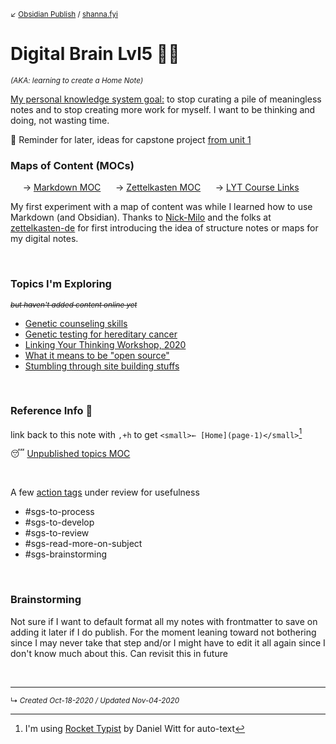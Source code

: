 <small>↙ [Obsidian Publish](index.md) / [shanna.fyi](https://shanna.fyi/)</small>

# Digital Brain Lvl5 👩🏻
*<small>(AKA: learning to create a Home Note)</small>*

<ins>My personal knowledge system goal:</ins> to stop curating a pile of meaningless notes and to stop creating more work for myself. I want to be thinking and doing, not wasting time.
<br>



📌 Reminder for later, ideas for capstone project [from unit 1](zk-sgs/light%20bucket/202010302046-lyt-unit-1-materials.md#%5Ecapstone-idea)
<br>

### Maps of Content (MOCs)

&nbsp;&nbsp;&nbsp;&nbsp; → [Markdown MOC](zk-public/-markdown.md) 
&nbsp;&nbsp;&nbsp;&nbsp; → [Zettelkasten MOC](zk-public/-zettelkasten.md)
&nbsp;&nbsp;&nbsp;&nbsp; → [LYT Course Links](zk-public/-lyt-workshop-map.md)

My first experiment with a map of content was while I learned how to use Markdown (and Obsidian). Thanks to [Nick-Milo](zk-public/-nick-milo.md) and the folks at [zettelkasten-de](zk-public/zettelkasten-de-website.md) for first introducing the idea of structure notes or maps for my digital notes.


<br>

### Topics I'm Exploring
<small>*~~but haven't added content online yet~~*</small>

- [Genetic counseling skills](zk-lyt-pks/mocs/genetic-counseling-skills.md) 
- [Genetic testing for hereditary cancer](zk-lyt-pks/mocs/genetic-testing-hereditary-cancer.md)
- [Linking Your Thinking Workshop, 2020](zk-lyt-pks/mocs/LYT-course-moc-2020.md)
- [What it means to be "open source"](zk-lyt-pks/mocs/open-source-mindset.md)
- [Stumbling through site building stuffs](shanna-fyi/personal-site-experiment-log)

<br>


### Reference Info 📌
link back to this note with `,+h` to get `<small>← [Home](page-1)</small>`[^1]

😴 [Unpublished topics MOC](zk-lyt-pks/mocs/private%20topics%20MOC.md)


<br>

A few [action tags](-Action%20Tags.md) under review for usefulness

- #sgs-to-process 
- #sgs-to-develop 
- #sgs-to-review 
- #sgs-read-more-on-subject 
- #sgs-brainstorming 


<br>

### Brainstorming
Not sure if I want to default format all my notes with frontmatter to save on adding it later if I do publish. For the moment leaning toward not bothering since I may never take that step and/or I might have to edit it all again since I don't know much about this. Can revisit this in future


[^1]: I'm using [Rocket Typist](https://witt-software.com/rockettypist/) by Daniel Witt for auto-text

<br>

---

<small>↳ <i>Created Oct-18-2020 / Updated Nov-04-2020 </i></small>

